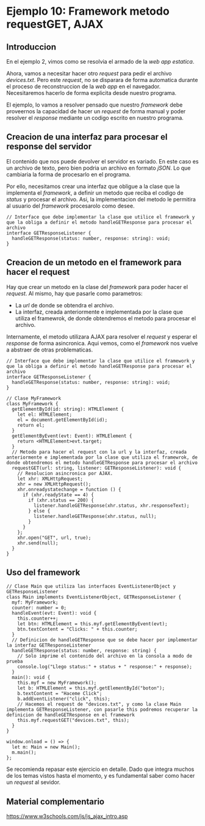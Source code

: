 # Ejemplo 10: Framework metodo requestGET, AJAX

## Introduccion

En el ejemplo 2, vimos como se resolvia el armado de la _web app estatica_.

Ahora, vamos a necesitar hacer otro _request_ para pedir el archivo _devices.txt_. Pero este _request_, no se disparara de forma automatica durante el proceso de reconstruccion de la _web app_ en el navegador. Necesitaremos hacerlo de forma explicita desde nuestro programa.

El ejemplo, lo vamos a resolver pensado que nuestro _framework_ debe proveernos la capacidad de hacer un _request_ de forma manual y poder resolver el _response_ mediante un codigo escrito en nuestro programa.

## Creacion de una interfaz para procesar el response del servidor

El contenido que nos puede devolver el servidor es variado. En este caso es un archivo de texto, pero bien podria un archivo en formato _jSON_. Lo que cambiaria la forma de procesarlo en el programa.

Por ello, necesitamos crear una interfaz que obligue a la clase que la implementa el _framework_, a definir un metodo que reciba el codigo de _status_ y procesar el archivo. Asi, la implementacion del metodo le permitira al usuario del _framework_ procesarolo como desee.

```
// Interface que debe implementar la clase que utilice el framework y que la obliga a definir el metodo handleGETResponse para procesar el archivo
interface GETResponseListener {
  handleGETResponse(status: number, response: string): void;
}
```

## Creacion de un metodo en el framework para hacer el request

Hay que crear un metodo en la clase del _framework_ para poder hacer el _request_. Al mismo, hay que pasarle como parametros:

- La _url_ de donde se obtendra el archivo.
- La interfaz, creada anteriormente e implementada por la clase que utiliza el framewrok, de donde obtendremos el metodo para procesar el archivo.

Internamente, el metodo utilizara AJAX para resolver el _request_ y esperar el _response_ de forma asincronica. Aqui vemos, como el _framework_ nos vuelve a abstraer de otras problematicas.

```
// Interface que debe implementar la clase que utilice el framework y que la obliga a definir el metodo handleGETResponse para procesar el archivo
interface GETResponseListener {
  handleGETResponse(status: number, response: string): void;
}

// Clase MyFramework
class MyFramework {
  getElementById(id: string): HTMLElement {
    let el: HTMLElement;
    el = document.getElementById(id);
    return el;
  }
  getElementByEvent(evt: Event): HTMLElement {
    return <HTMLElement>evt.target;
  }
  // Metodo para hacer el request con la url y la interfaz, creada anteriormente e implementada por la clase que utiliza el framewrok, de donde obtendremos el metodo handleGETResponse para procesar el archivo
  requestGET(url: string, listener: GETResponseListener): void {
    // Resolucion asincronica por AJAX.
    let xhr: XMLHttpRequest;
    xhr = new XMLHttpRequest();
    xhr.onreadystatechange = function () {
      if (xhr.readyState == 4) {
        if (xhr.status == 200) {
          listener.handleGETResponse(xhr.status, xhr.responseText);
        } else {
          listener.handleGETResponse(xhr.status, null);
        }
      }
    };
    xhr.open("GET", url, true);
    xhr.send(null);
  }
}
```

## Uso del framework

```
// Clase Main que utiliza las interfaces EventListenerObject y GETResponseListener
class Main implements EventListenerObject, GETResponseListener {
  myf: MyFramework;
  counter: number = 0;
  handleEvent(evt: Event): void {
    this.counter++;
    let btn: HTMLElement = this.myf.getElementByEvent(evt);
    btn.textContent = "Clicks: " + this.counter;
  }
  // Definicion de handleGETResponse que se debe hacer por implementar la interfaz GETResponseListener
  handleGETResponse(status: number, response: string) {
    // Solo imprime el contenido del archivo en la consola a modo de prueba
    console.log("Llego status:" + status + " response:" + response);
  }
  main(): void {
    this.myf = new MyFramework();
    let b: HTMLElement = this.myf.getElementById("boton");
    b.textContent = "Haceme Click";
    b.addEventListener("click", this);
    // Hacemos el request de "devices.txt", y como la clase Main implementa GETResponseListener, con pasarle this podremos recuperar la definicion de handleGETResponse en el framework
    this.myf.requestGET("devices.txt", this);
  }
}

window.onload = () => {
  let m: Main = new Main();
  m.main();
};
```

Se recomienda repasar este ejercicio en detalle. Dado que integra muchos de los temas vistos hasta el momento, y es fundamental saber como hacer un _request_ al sevidor.

## Material complementario

https://www.w3schools.com/js/js_ajax_intro.asp
